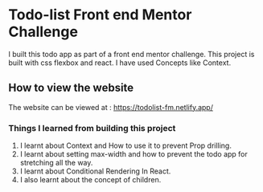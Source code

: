 # Todo-list Front end Mentor Challenge

I built this todo app as part of a front end mentor challenge. This project is built with css flexbox and react. I have used Concepts like Context.

## How to view the website

The website can be viewed at : https://todolist-fm.netlify.app/

### Things I learned from building this project

1. I learnt about Context and How to use it to prevent Prop drilling.
2. I learnt about setting max-width and how to prevent the todo app for stretching all the way.
3. I learnt about Conditional Rendering In React.
4. I also learnt about the concept of children.
